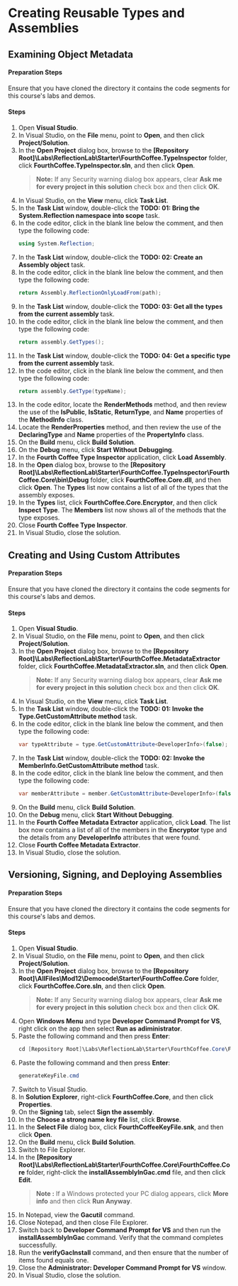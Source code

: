 # Creating Reusable Types and Assemblies

## Examining Object Metadata

#### Preparation Steps

Ensure that you have cloned the directory it contains the code segments for this course's labs and demos.

#### Steps

1. Open **Visual Studio**.
2. In Visual Studio, on the **File** menu, point to **Open**, and then click **Project/Solution**.
3. In the **Open Project** dialog box, browse to the **[Repository Root]\Labs\ReflectionLab\Starter\FourthCoffee.TypeInspector** folder, click **FourthCoffee.TypeInspector.sln**, and then click **Open**.
    > **Note:** If any Security warning dialog box appears, clear **Ask me for every project in this solution** check box and then click **OK**.
4. In Visual Studio, on the **View** menu, click **Task List**.
5. In the **Task List** window, double-click the **TODO: 01: Bring the System.Reflection namespace into scope** task.
6. In the code editor, click in the blank line below the comment, and then type the following code:
    ```cs
    using System.Reflection;
    ```
7. In the **Task List** window, double-click the **TODO: 02: Create an Assembly object** task.
8. In the code editor, click in the blank line below the comment, and then type the following code:
    ```cs
    return Assembly.ReflectionOnlyLoadFrom(path);
    ```
9. In the **Task List** window, double-click the **TODO: 03: Get all the types from the current assembly** task.
10. In the code editor, click in the blank line below the comment, and then type the following code:
    ```cs
    return assembly.GetTypes();
    ```
11. In the **Task List** window, double-click the **TODO: 04: Get a specific type from the current assembly** task.
12. In the code editor, click in the blank line below the comment, and then type the following code:
    ```cs
    return assembly.GetType(typeName);
    ```
13. In the code editor, locate the **RenderMethods** method, and then review the use of the **IsPublic**, **IsStatic**, **ReturnType**, and **Name** properties of the **MethodInfo** class.
14. Locate the **RenderProperties** method, and then review the use of the **DeclaringType** and **Name** properties of the **PropertyInfo** class.
15. On the **Build** menu, click **Build Solution**.
16. On the **Debug** menu, click **Start Without Debugging**.
17. In the **Fourth Coffee Type Inspector** application, click **Load Assembly**.
18. In the **Open** dialog box, browse to the **[Repository Root]\Labs\ReflectionLab\Starter\FourthCoffee.TypeInspector\FourthCoffee.Core\bin\Debug** folder, click **FourthCoffee.Core.dll**, and then click **Open**. The **Types** list now contains a list of all of the types that the assembly exposes.
19. In the **Types** list, click **FourthCoffee.Core.Encryptor**, and then click **Inspect Type**. The **Members** list now shows all of the methods that the type exposes.
20. Close **Fourth Coffee Type Inspector**.
21. In Visual Studio, close the solution.

## Creating and Using Custom Attributes

#### Preparation Steps

Ensure that you have cloned the directory it contains the code segments for this course's labs and demos.

#### Steps

1. Open **Visual Studio**.
2. In Visual Studio, on the **File** menu, point to **Open**, and then click **Project/Solution**.
3. In the **Open Project** dialog box, browse to the **[Repository Root]\Labs\ReflectionLab\Starter\FourthCoffee.MetadataExtractor** folder, click **FourthCoffee.MetadataExtractor.sln**, and then click **Open**.
    > **Note:** If any Security warning dialog box appears, clear **Ask me for every project in this solution** check box and then click **OK**.
4. In Visual Studio, on the **View** menu, click **Task List**.
5. In the **Task List** window, double-click the **TODO: 01: Invoke the Type.GetCustomAttribute method** task.
6. In the code editor, click in the blank line below the comment, and then type the following code:
    ```cs
    var typeAttribute = type.GetCustomAttribute<DeveloperInfo>(false);
    ```
7. In the **Task List** window, double-click the **TODO: 02: Invoke the MemberInfo.GetCustomAttribute method** task.
8. In the code editor, click in the blank line below the comment, and then type the following code:
    ```cs
    var memberAttribute = member.GetCustomAttribute<DeveloperInfo>(false);
    ```
9. On the **Build** menu, click **Build Solution**.
10. On the **Debug** menu, click **Start Without Debugging**.
11. In the **Fourth Coffee Metadata Extractor** application, click **Load**. The list box now contains a list of all of the members in the **Encryptor** type and the details from any **DeveloperInfo** attributes that were found.
12. Close **Fourth Coffee Metadata Extractor**.
13. In Visual Studio, close the solution.

## Versioning, Signing, and Deploying Assemblies

#### Preparation Steps

Ensure that you have cloned the directory it contains the code segments for this course's labs and demos.

#### Steps

1. Open **Visual Studio**.
2. In Visual Studio, on the **File** menu, point to **Open**, and then click **Project/Solution**.
3. In the **Open Project** dialog box, browse to the **[Repository Root]\AllFiles\\Mod12\Democode\Starter\FourthCoffee.Core** folder, click **FourthCoffee.Core.sln**, and then click **Open**.
    > **Note:** If any Security warning dialog box appears, clear **Ask me for every project in this solution** check box and then click **OK**.
4. Open **Windows Menu** and type **Developer Command Prompt for VS**, right click on the app
    then select **Run as adiministrator**.
5. Paste the following command and then press **Enter**:
    ```cs
    cd [Repository Root]\Labs\ReflectionLab\Starter\FourthCoffee.Core\FourthCoffee.Core
    ```
6. Paste the following command and then press **Enter**:
    ```cs
    generateKeyFile.cmd
    ```
7. Switch to Visual Studio.
8. In **Solution Explorer**, right-click **FourthCoffee.Core**, and then click **Properties**.
9. On the **Signing** tab, select **Sign the assembly**.
10. In the **Choose a strong name key file** list, click **Browse**.
11. In the **Select File** dialog box, click **FourthCoffeeKeyFile.snk**, and then click **Open**.
12. On the **Build** menu, click **Build Solution**.
13. Switch to File Explorer.
14. In the **[Repository Root]\Labs\ReflectionLab\Starter\FourthCoffee.Core\FourthCoffee.Core** folder, right-click the **installAssemblyInGac.cmd** file, and then click **Edit**.
    > **Note :** If a Windows protected your PC dialog appears, click **More info** and then click **Run Anyway**.
15. In Notepad, view the **Gacutil** command.
16. Close Notepad, and then close File Explorer.
17. Switch back to **Developer Command Prompt for VS** and then run the **installAssemblyInGac** command. Verify that the command completes successfully.
18. Run the **verifyGacInstall** command, and then ensure that the number of items found equals one.
19. Close the **Administrator: Developer Command Prompt for VS** window.
20. In Visual Studio, close the solution.